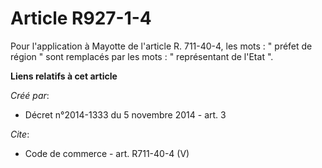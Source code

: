 # Article R927-1-4

Pour l'application à Mayotte de l'article R. 711-40-4, les mots : " préfet de région " sont remplacés par les mots : "
représentant de l'Etat ".

**Liens relatifs à cet article**

_Créé par_:

  - Décret n°2014-1333 du 5 novembre 2014 - art. 3

_Cite_:

  - Code de commerce - art. R711-40-4 (V)
